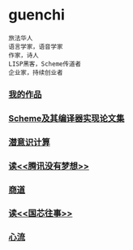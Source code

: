 # guenchi

```
旅法华人
语言学家，语音学家
作家，诗人
LISP黑客，Scheme传道者
企业家，持续创业者
```

### [我的作品](works.md)

### [Scheme及其编译器实现论文集](https://guenchi.github.io/Scheme/)

### [潜意识计算](qianyisi.md)

### [读<<腾讯没有梦想>>](biji2.md)

### [商道](shangdao.md)

### [读<<国芯往事>>](biji1.md)

### [心流](flow.md)
